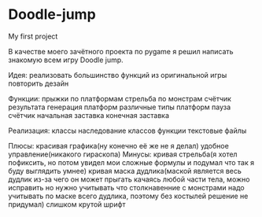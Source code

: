 # Doodle-jump
My first project

В качестве моего зачётного проекта по pygame я решил написать знакомую всем игру Doodle jump.

Идея:
  реализовать большинство функций из оригинальной игры
  повторить дезайн

Функции:
  прыжки по платформам
  стрельба по монстрам
  счётчик результата
  генерация платформ
  различные типы платформ
  пауза
  счётчик
  начальная заставка
  конечная заставка

Реализация:
  классы
  наследование классов
  функции
  текстовые файлы

Плюсы:
  красивая графика(ну конечно её же не я делал)
  удобное управление(никакого гираскопа)
Минусы:
  кривая стрельба(я хотел пофиксить, но потом увидел мои сложные формулы и подумал что так я буду выглядить умнее)
  кривая маска дудлика(маской является весь дудлик из-за чего он может прыгать качаясь любой части тела, можно исправить но нужно учитывать что столкнавенние с монстрами надо учитывать по маске всего дудлика, поэтому без костылей решение не придумал)
  слишком крутой шрифт
